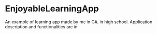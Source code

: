 # EnjoyableLearningApp
An example of learning app made by me in C#, in high school.
Application description and functionalities are in 
